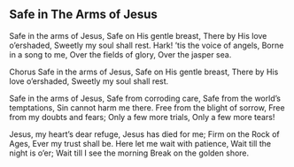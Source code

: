 ## Safe in The Arms of Jesus

Safe in the arms of Jesus,
Safe on His gentle breast,
There by His love o’ershaded,
Sweetly my soul shall rest.
Hark! ’tis the voice of angels,
Borne in a song to me,
Over the fields of glory,
Over the jasper sea.

Chorus
Safe in the arms of Jesus,
Safe on His gentle breast,
There by His love o’ershaded,
Sweetly my soul shall rest.

Safe in the arms of Jesus,
Safe from corroding care,
Safe from the world’s temptations,
Sin cannot harm me there.
Free from the blight of sorrow,
Free from my doubts and fears;
Only a few more trials,
Only a few more tears! 

Jesus, my heart’s dear refuge,
Jesus has died for me;
Firm on the Rock of Ages,
Ever my trust shall be.
Here let me wait with patience,
Wait till the night is o’er;
Wait till I see the morning
Break on the golden shore.